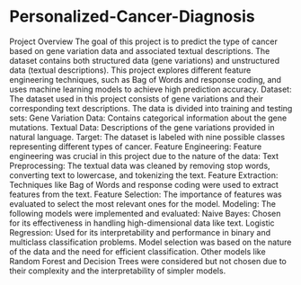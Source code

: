 # Personalized-Cancer-Diagnosis
Project Overview
The goal of this project is to predict the type of cancer based on gene variation data and associated textual descriptions. The dataset contains both structured data (gene variations) and unstructured data (textual descriptions). This project explores different feature engineering techniques, such as Bag of Words and response coding, and uses machine learning models to achieve high prediction accuracy.
Dataset:
The dataset used in this project consists of gene variations and their corresponding text descriptions. The data is divided into training and testing sets:
Gene Variation Data: Contains categorical information about the gene mutations.
Textual Data: Descriptions of the gene variations provided in natural language.
Target: The dataset is labeled with nine possible classes representing different types of cancer.
Feature Engineering:
Feature engineering was crucial in this project due to the nature of the data:
Text Preprocessing: The textual data was cleaned by removing stop words, converting text to lowercase, and tokenizing the text.
Feature Extraction: Techniques like Bag of Words and response coding were used to extract features from the text.
Feature Selection: The importance of features was evaluated to select the most relevant ones for the model.
Modeling:
The following models were implemented and evaluated:
Naive Bayes: Chosen for its effectiveness in handling high-dimensional data like text.
Logistic Regression: Used for its interpretability and performance in binary and multiclass classification problems.
Model selection was based on the nature of the data and the need for efficient classification. Other models like Random Forest and Decision Trees were considered but not chosen due to their complexity and the interpretability of simpler models.
